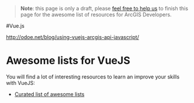 > **Note**: this page is only a draft, please [feel free to help us](https://github.com/hhkaos/awesome-arcgis#contributions) to finish this page for the awesome list of resources for ArcGIS Developers.

#Vue.js
<!-- START doctoc -->
<!-- END doctoc -->

http://odoe.net/blog/using-vuejs-arcgis-api-javascript/

# Awesome lists for VueJS
You will find a lot of interesting resources to learn an improve your skills
with VueJS:
* [Curated list of awesome lists](https://github.com/sindresorhus/awesome)
